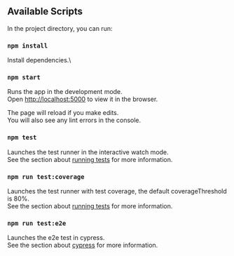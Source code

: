 ## Available Scripts

In the project directory, you can run:

### `npm install`

Install dependencies.\

### `npm start`

Runs the app in the development mode.\
Open [http://localhost:5000](http://localhost:5000) to view it in the browser.

The page will reload if you make edits.\
You will also see any lint errors in the console.

### `npm test`

Launches the test runner in the interactive watch mode.\
See the section about [running tests](https://facebook.github.io/create-react-app/docs/running-tests) for more information.

### `npm run test:coverage`

Launches the test runner with test coverage, the default coverageThreshold is 80%.\
See the section about [running tests](https://facebook.github.io/create-react-app/docs/running-tests) for more information.

### `npm run test:e2e`

Launches the e2e test in cypress.\
See the section about [cypress](https://docs.cypress.io) for more information.

